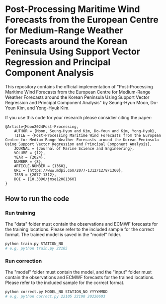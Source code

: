 # Post-Processing Maritime Wind Forecasts from the European Centre for Medium-Range Weather Forecasts around the Korean Peninsula Using Support Vector Regression and Principal Component Analysis

This repository contains the official implementation of "Post-Processing Maritime Wind Forecasts from the European Centre for Medium-Range Weather Forecasts around the Korean Peninsula Using Support Vector Regression and Principal Component Analysis" by Seung-Hyun Moon, Do-Youn Kim, and Yong-Hyuk Kim.

If you use this code for your research please considier citing the paper: 

    @Article{Moon2024Post-Processing,
        AUTHOR = {Moon, Seung-Hyun and Kim, Do-Youn and Kim, Yong-Hyuk},
        TITLE = {Post-Processing Maritime Wind Forecasts from the European Centre for Medium-Range Weather Forecasts around the Korean Peninsula Using Support Vector Regression and Principal Component Analysis},
        JOURNAL = {Journal of Marine Science and Engineering},
        VOLUME = {12},
        YEAR = {2024},
        NUMBER = {8},
        ARTICLE-NUMBER = {1360},
        URL = {https://www.mdpi.com/2077-1312/12/8/1360},
        ISSN = {2077-1312},
        DOI = {10.3390/jmse12081360}
    }

## How to run the code

### Run training
The "data" folder must contain the observations and ECMWF forecasts for the training locations. Please refer to the included sample for the correct format. The trained model is saved in the "model" folder.
```bash
python train.py STATION_NO
# e.g, python train.py 22105
```

### Run correction
The "model" folder must contain the model, and the "input" folder must contain the observations and ECMWF forecasts for the trained locations. Please refer to the included sample for the correct format.
```bash
python correct.py MODEL_NO STATION_NO YYYYMMDD
# e.g, python correct.py 22105 22190 20220603
```
